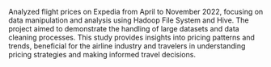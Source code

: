 Analyzed flight prices on Expedia from April to November 2022, focusing on data manipulation and analysis using Hadoop File System and Hive.
The project aimed to demonstrate the handling of large datasets and data cleaning processes. 
This study provides insights into pricing patterns and trends, beneficial for the airline industry and travelers in understanding pricing strategies and making informed travel decisions.
